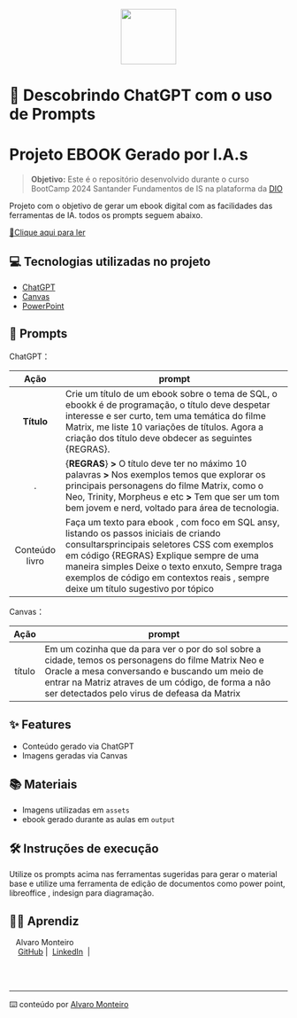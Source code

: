 <p align="center">
    <img width="100" src=".github/assets/banner.png">
</p>
<p align="center"><h1>🧠 Descobrindo ChatGPT com o uso de Prompts</h1></p>


# Projeto EBOOK Gerado por I.A.s


 > **Objetivo:** Este é o repositório desenvolvido durante o curso BootCamp 2024 Santander Fundamentos de IS na plataforma da [DIO](https://dio.me)

Projeto com o objetivo de gerar um ebook digital com as facilidades das ferramentas de IA. todos os prompts
seguem abaixo.

<a href="https://github.com/Alvaro-MSJR/prompts-recipe-to-create-a-ebook/blob/main/output/ebook%20-%20css%20jedi%20output.pdf" title="View PDF now"> 📕Clique aqui para ler</a>

## 💻 Tecnologias utilizadas no projeto

- [ChatGPT](https://chat.openai.com/) 
- [Canvas](https://www.canva.com/)
- [PowerPoint](https://www.microsoft.com/en/microsoft-365/powerpoint)

## 🧠 Prompts


ChatGPT：

|   Ação   | prompt                                                                                                                                                                                                                                                                         |
| :------: | ------------------------------------------------------------------------------------------------------------------------------------------------------------------------------------------------------------------------------------------------------------------------------ |
| **Título** | Crie um título de um ebook sobre o tema de SQL, o ebookk é de programação, o título deve despetar interesse e ser curto, tem uma temática do filme Matrix, me liste 10 variações de títulos. Agora a criação dos título deve obdecer as seguintes {REGRAS}. |                                                                                          	
| .|{**REGRAS**} 	                                                                         **>** O título deve ter no máximo 10 palavras                                                                **>** Nos exemplos temos que explorar os principais personagens do filme Matrix, como o Neo, Trinity, Morpheus e etc                                                                                     **>** Tem que ser um tom bem jovem e nerd, voltado para área de tecnologia.  |
| Conteúdo livro | Faça um texto para ebook , com foco em SQL ansy, listando os passos iniciais de criando consultarsprincipais seletores CSS com exemplos em código {REGRAS} Explique sempre de uma maneira simples Deixe o texto enxuto, Sempre traga exemplos de código em contextos reais , sempre deixe um título sugestivo por tópico  |

Canvas：

|  Ação  | prompt                                                                                 |
| :----: | -------------------------------------------------------------------------------------- |
| título |  Em um cozinha que da para ver o por do sol sobre a cidade, temos os personagens do filme Matrix Neo e Oracle a mesa conversando e buscando um meio de entrar na Matriz atraves de um código, de forma a não ser detectados pelo virus de defeasa da Matrix|

## ✨ Features

- Conteúdo gerado via ChatGPT
- Imagens geradas via Canvas

## 📚 Materiais

- Imagens utilizadas em `assets`
- ebook gerado durante as aulas em `output`

## 🛠️ Instruções de execução

Utilize os prompts acima nas ferramentas sugeridas para gerar o material base e utilize uma ferramenta de edição de documentos como power point, libreoffice , indesign para diagramação.

## 👨‍💻 Aprendiz

<p>
    <p>&nbsp&nbsp&nbspAlvaro Monteiro<br>
    &nbsp&nbsp&nbsp
    <a href="https://github.com/Alvaro-MSJR">
    GitHub</a>&nbsp;|&nbsp;
    <a href="www.linkedin.com/in/alvaro-monteiro-silva-a0a1581a">LinkedIn</a>
&nbsp;|&nbsp;</p>
</p>
<br/><br/>
<p>

---
⌨️ conteúdo por [Alvaro Monteiro](https://github.com/Alvaro-MSJR)
